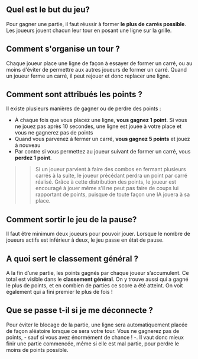 ## Quel est le but du jeu?
Pour gagner une partie, il faut réussir à former **le plus de carrés possible**.
Les joueurs jouent chacun leur tour en posant une ligne sur la grille.

## Comment s'organise un tour ?
Chaque joueur place une ligne de façon à essayer de former un carré, ou au moins d'éviter de permettre aux autres joueurs de former un carré. Quand un joueur ferme un carré, il peut rejouer et donc replacer une ligne.

## Comment sont attribués les points ?

Il existe plusieurs manières de gagner ou de perdre des points :
- À chaque fois que vous placez une ligne, **vous gagnez 1 point**. Si vous ne jouez pas après 10 secondes, une ligne est jouée à votre place et vous ne gagnerez pas de points
- Quand vous parvenez à fermer un carré, **vous gagnez 5 points** et jouez à nouveau
- Par contre si vous permettez au joueur suivant de former un carré, vous **perdez 1 point**.

>>Si un joueur parvient à faire des combos en fermant plusieurs carrés à la suite, le joueur précédant perdra un point par carré réalisé.
Grâce à cette distribution des points, le joueur est encouragé à jouer même s'il ne peut pas faire de coups lui rapportant de points, puisque de toute façon une IA jouera à sa place.

## Comment sortir le jeu de la pause?
Il faut être minimum deux joueurs pour pouvoir jouer. Lorsque le nombre de joueurs actifs est inférieur à deux, le jeu passe en état de pause.

## A quoi sert le classement général ?
A la fin d’une partie, les points gagnés par chaque joueur s’accumulent. Ce total est visible dans le **classement général**.  On y trouve aussi qui a gagné le plus de points, et en combien de parties ce score a été atteint. On voit également qui a fini premier le plus de fois !


##  Que se passe t-il si je me déconnecte ?
Pour éviter le blocage de la partie, une ligne sera automatiquement placée de façon aléatoire lorsque ce sera votre tour. Vous ne gagnerez pas de points, - sauf si vous avez énormément de chance ! -. Il vaut donc mieux finir une partie commencée, même si elle est mal partie, pour perdre le moins de points possible.
